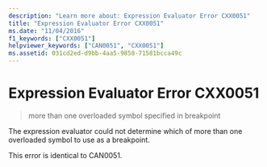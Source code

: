 ```yaml
---
description: "Learn more about: Expression Evaluator Error CXX0051"
title: "Expression Evaluator Error CXX0051"
ms.date: "11/04/2016"
f1_keywords: ["CXX0051"]
helpviewer_keywords: ["CAN0051", "CXX0051"]
ms.assetid: 031cd2ed-d9bb-4aa5-9858-71581bcca49c
---
```

# Expression Evaluator Error CXX0051

> more than one overloaded symbol specified in breakpoint

The expression evaluator could not determine which of more than one overloaded symbol to use as a breakpoint.

This error is identical to CAN0051.
